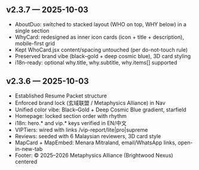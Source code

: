 ## v2.3.7 — 2025-10-03
- AboutDuo: switched to stacked layout (WHO on top, WHY below) in a single section
- WhyCard: redesigned as inner icon cards (icon + title + description), mobile-first grid
- Kept WhoCard.jsx content/spacing untouched (per do-not-touch rule)
- Preserved brand vibe (black–gold + deep cosmic blue), 3D card styling
- i18n-ready: optional why.title, why.subtitle, why.items[] supported

## v2.3.6 — 2025-10-03
- Established Resume Packet structure
- Enforced brand lock (玄域联盟 / Metaphysics Alliance) in Nav
- Unified color vibe: Black–Gold + Deep Cosmic Blue gradient, starfield
- Homepage: locked section order with <SectionDivider /> rhythm
- i18n: hero.* and vip.* keys verified in EN/中文
- VIPTiers: wired with links /vip-report/lite|pro|supreme
- Reviews: seeded with 6 Malaysian reviewers, 3D card style
- MapCard + MapEmbed: Menara Mitraland, email/WhatsApp links, open-in-new-tab
- Footer: © 2025–2026 Metaphysics Alliance (Brightwood Nexus) centered
